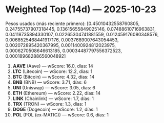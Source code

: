 # Weighted Top (14d) — 2025-10-23
Pesos usados (más reciente primero): [0.45010432558760805, 0.24755737907318445, 0.13615655849025146, 0.07488610716963831, 0.04118735894330107, 0.02265304741881559, 0.012459176080348576, 0.0068525468441917176, 0.0037689007643054453, 0.002072895420367995, 0.0011400924812023975, 0.0006270508646613185, 0.00034487797556372523, 0.00018968288656004892]
1. **AAVE** (Aave) — wScore: 16.0, días: 14
2. **LTC** (Litecoin) — wScore: 12.2, días: 1
3. **BTC** (Bitcoin) — wScore: 4.32, días: 14
4. **BNB** (BNB) — wScore: 3.71, días: 6
5. **UNI** (Uniswap) — wScore: 3.05, días: 6
6. **ETH** (Ethereum) — wScore: 2.22, días: 14
7. **LINK** (Chainlink) — wScore: 1.7, días: 1
8. **TRX** (TRON) — wScore: 1.3, días: 1
9. **DOGE** (Dogecoin) — wScore: 1.2, días: 1
10. **POL** (POL (ex-MATIC)) — wScore: 0.6, días: 1